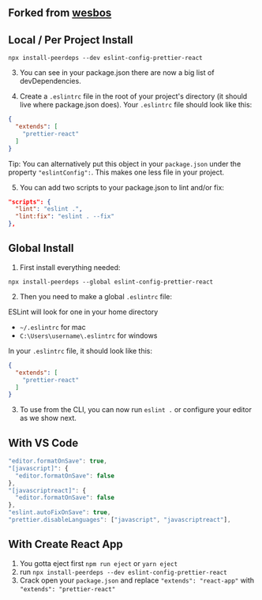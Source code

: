 ## Forked from [wesbos](https://github.com/wesbos/eslint-config-wesbos)

## Local / Per Project Install
```
npx install-peerdeps --dev eslint-config-prettier-react
```

3. You can see in your package.json there are now a big list of devDependencies.

4. Create a `.eslintrc` file in the root of your project's directory (it should live where package.json does). Your `.eslintrc` file should look like this:

```json
{
  "extends": [
    "prettier-react"
  ]
}
```

Tip: You can alternatively put this object in your `package.json` under the property `"eslintConfig":`. This makes one less file in your project.

5. You can add two scripts to your package.json to lint and/or fix:

```json
"scripts": {
  "lint": "eslint .",
  "lint:fix": "eslint . --fix"
},
```

## Global Install

1. First install everything needed:

```
npx install-peerdeps --global eslint-config-prettier-react
```

2. Then you need to make a global `.eslintrc` file:

ESLint will look for one in your home directory

* `~/.eslintrc` for mac
* `C:\Users\username\.eslintrc` for windows

In your `.eslintrc` file, it should look like this:

```json
{
  "extends": [
    "prettier-react"
  ]
}
```

3. To use from the CLI, you can now run `eslint .` or configure your editor as we show next.

## With VS Code

  ```js
  "editor.formatOnSave": true,
  "[javascript]": {
    "editor.formatOnSave": false
  },
  "[javascriptreact]": {
    "editor.formatOnSave": false
  },
  "eslint.autoFixOnSave": true,
  "prettier.disableLanguages": ["javascript", "javascriptreact"],
  ```

## With Create React App

1. You gotta eject first `npm run eject` or `yarn eject`
1. run `npx install-peerdeps --dev eslint-config-prettier-react`
1. Crack open your `package.json` and replace `"extends": "react-app"` with `"extends": "prettier-react"`

